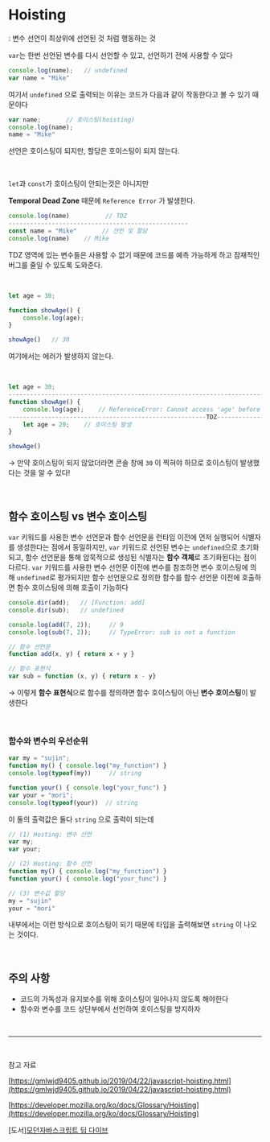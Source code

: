# Hoisting
: 변수 선언이 최상위에 선언된 것 처럼 행동하는 것

`var`는 한번 선언된 변수를 다시 선언할 수 있고, 선언하기 전에 사용할 수 있다

```jsx
console.log(name);   // undefined
var name = "Mike"
```

여기서 `undefined` 으로 출력되는 이유는 코드가 다음과 같이 작동한다고 볼 수 있기 때문이다

```jsx
var name;       // 호이스팅(hoisting)
console.log(name);
name = "Mike"
```

선언은 호이스팅이 되지만, 할당은 호이스팅이 되지 않는다.

<br>

`let`과 `const`가 호이스팅이 안되는것은 아니지만 

**Temporal Dead Zone** 때문에 `Reference Error` 가 발생한다.

```jsx
console.log(name)          // TDZ
--------------------------------------------------
const name = "Mike"       // 선언 및 할당
console.log(name)    // Mike
```

TDZ 영역에 있는 변수들은 사용할 수 없기 때문에 코드를 예측 가능하게 하고 잠재적인 버그를 줄일 수 있도록 도와준다.

<br>

```jsx
let age = 30;

function showAge() {
    console.log(age);
}

showAge()   // 30
```

여기에서는 에러가 발생하지 않는다.

<br>

```jsx
let age = 30;
------------------------------------------------------------------------
function showAge() {
    console.log(age);    // ReferenceError: Cannot access 'age' before initialization
-------------------------------------------------------TDZ--------------
    let age = 20;    // 호이스팅 발생
}

showAge()
```

→ 만약 호이스팅이 되지 않았더라면 콘솔 창에 `30` 이 찍혀야 하므로 호이스팅이 발생했다는 것을 알 수 있다!

<br>

## 함수 호이스팅 vs 변수 호이스팅

`var` 키워드를 사용한 변수 선언문과 함수 선언문을 런타임 이전에 먼저 실행되어 식별자를 생성한다는 점에서 동일하지만,
`var` 키워드로 선언된 변수는 `undefined`으로 초기화되고, 함수 선언문을 통해 암묵적으로 생성된 식별자는 **함수 객체**로 초기화된다는 점이 다르다.
`var` 키워드를 사용한 변수 선언문 이전에 변수를 참조하면 변수 호이스팅에 의해 `undefined`로 평가되지만 함수 선언문으로 정의한 함수를 함수 선언문 이전에 호출하면 함수 호이스팅에 의해 호출이 가능하다

```jsx
console.dir(add);   // [Function: add]
console.dir(sub);   // undefined

console.log(add(7, 2));     // 9
console.log(sub(7, 2));     // TypeError: sub is not a function 

// 함수 선언문
function add(x, y) { return x + y }

// 함수 표현식
var sub = function (x, y) { return x - y}
```

→ 이렇게 **함수 표현식**으로 함수를 정의하면 함수 호이스팅이 아닌 **변수 호이스팅**이 발생한다

<br>

### 함수와 변수의 우선순위

```jsx
var my = "sujin";
function my() { console.log("my_function") }
console.log(typeof(my))     // string

function your() { console.log("your_func") }
var your = "mori";
console.log(typeof(your))  // string
```

이 둘의 출력값은 둘다 `string` 으로 출력이 되는데

```jsx
// (1) Hosting: 변수 선언
var my;
var your;

// (2) Hosting: 함수 선언
function my() { console.log("my_function") }
function your() { console.log("your_func") }

// (3) 변수값 할당
my = "sujin"
your = "mori"
```

내부에서는 이런 방식으로 호이스팅이 되기 때문에 타입을 출력해보면 `string` 이 나오는 것이다.

<br>

## 주의 사항

- 코드의 가독성과 유지보수를 위해 호이스팅이 일어나지 않도록 해야한다
- 함수와 변수를 코드 상단부에서 선언하여 호이스팅을 방지하자

<br>

---

<br>

참고 자료

[https://gmlwjd9405.github.io/2019/04/22/javascript-hoisting.html](https://gmlwjd9405.github.io/2019/04/22/javascript-hoisting.html)

[https://developer.mozilla.org/ko/docs/Glossary/Hoisting](https://developer.mozilla.org/ko/docs/Glossary/Hoisting)

[도서][모던자바스크립트 딥 다이브](http://www.yes24.com/Product/Goods/92742567)
